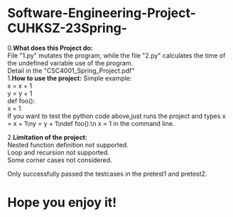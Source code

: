 # Software-Engineering-Project-CUHKSZ-23Spring- 
0.**What does this Project do:**  
File "1.py" mutates the program, while the file "2.py" calculates the time of the undefined variable use of the program.  
Detail in the "CSC4001_Spring_Project.pdf"  
1.**How to use the project:**
Simple example:  
x = x + 1  
y = y + 1  
def foo():  
    x = 1  
If you want to test the python code above,just runs the project and types x = x + 1\ny = y + 1\ndef foo():\n    x = 1 in the command line.  

2.**Limitation of the project:**    
  Nested function definition not supported.  
  Loop and recursion not supported.  
  Some corner cases not considered.  
  
  Only successfully passed the testcases in the pretest1 and pretest2.      


# Hope you enjoy it!



